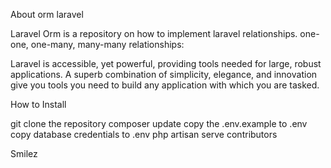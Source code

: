 About orm laravel

Laravel Orm is a repository on how to implement laravel relationships. one-one, one-many, many-many relationships:

Laravel is accessible, yet powerful, providing tools needed for large, robust applications. A superb combination of simplicity, elegance, and innovation give you tools you need to build any application with which you are tasked.

How to Install

git clone the repository
composer update
copy the .env.example to .env
copy database credentials to .env
php artisan serve
contributors

Smilez
